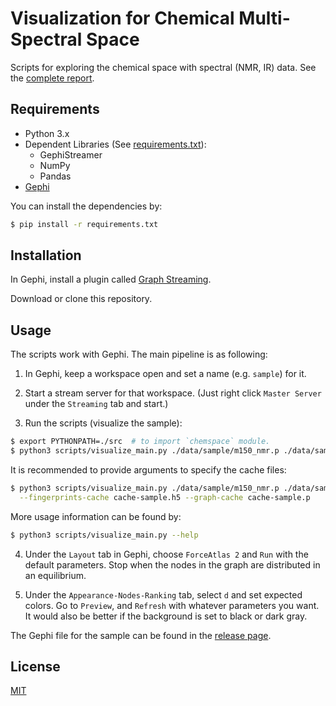 # Visualization for Chemical Multi-Spectral Space

Scripts for exploring the chemical space with spectral (NMR, IR) data. See the [complete report](./report/report.pdf).

## Requirements

- Python 3.x
- Dependent Libraries (See [requirements.txt](./requirements.txt)):
    - GephiStreamer
    - NumPy
    - Pandas
- [Gephi](https://gephi.org/)

You can install the dependencies by:

```bash
$ pip install -r requirements.txt
```

## Installation

In Gephi, install a plugin called [Graph Streaming](https://gephi.org/plugins/#/plugin/graphstreaming).

Download or clone this repository.

## Usage

The scripts work with Gephi. The main pipeline is as following:

1. In Gephi, keep a workspace open and set a name (e.g. `sample`) for it.

2. Start a stream server for that workspace. (Just right click `Master Server` under the `Streaming` tab and start.)

3. Run the scripts (visualize the sample):

```bash
$ export PYTHONPATH=./src  # to import `chemspace` module.
$ python3 scripts/visualize_main.py ./data/sample/m150_nmr.p ./data/sample/m150_ir.p --gephi-workspace sample
```

It is recommended to provide arguments to specify the cache files:

```bash
$ python3 scripts/visualize_main.py ./data/sample/m150_nmr.p ./data/sample/m150_ir.p --gephi-workspace sample \
  --fingerprints-cache cache-sample.h5 --graph-cache cache-sample.p 
```

More usage information can be found by:

```bash
$ python3 scripts/visualize_main.py --help
```

4. Under the `Layout` tab in Gephi, choose `ForceAtlas 2` and `Run` with the default parameters.
Stop when the nodes in the graph are distributed in an equilibrium.

5. Under the `Appearance-Nodes-Ranking` tab, select `d` and set expected colors. Go to `Preview`, and `Refresh`
with whatever parameters you want. It would also be better if the background is set to black or dark gray.

The Gephi file for the sample can be found in the [release page](https://github.com/sunoru/VisChemSpace/releases).

## License

[MIT](./LICENSE.md)
